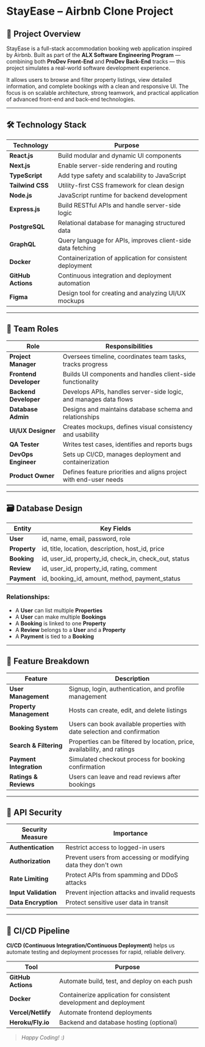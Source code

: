 # StayEase – Airbnb Clone Project

## 📌 Project Overview

StayEase is a full-stack accommodation booking web application inspired by Airbnb. Built as part of the **ALX Software Engineering Program** — combining both **ProDev Front-End** and **ProDev Back-End** tracks — this project simulates a real-world software development experience.

It allows users to browse and filter property listings, view detailed information, and complete bookings with a clean and responsive UI. The focus is on scalable architecture, strong teamwork, and practical application of advanced front-end and back-end technologies.

---

## 🛠 Technology Stack

| Technology         | Purpose                                                                 |
|--------------------|-------------------------------------------------------------------------|
| **React.js**       | Build modular and dynamic UI components                                 |
| **Next.js**        | Enable server-side rendering and routing                                |
| **TypeScript**     | Add type safety and scalability to JavaScript                          |
| **Tailwind CSS**   | Utility-first CSS framework for clean design                            |
| **Node.js**        | JavaScript runtime for backend development                              |
| **Express.js**     | Build RESTful APIs and handle server-side logic                         |
| **PostgreSQL**     | Relational database for managing structured data                        |
| **GraphQL**        | Query language for APIs, improves client-side data fetching             |
| **Docker**         | Containerization of application for consistent deployment               |
| **GitHub Actions** | Continuous integration and deployment automation                        |
| **Figma**          | Design tool for creating and analyzing UI/UX mockups                    |

---

## 👥 Team Roles

| Role                | Responsibilities                                                                 |
|---------------------|----------------------------------------------------------------------------------|
| **Project Manager** | Oversees timeline, coordinates team tasks, tracks progress                      |
| **Frontend Developer** | Builds UI components and handles client-side functionality                   |
| **Backend Developer**  | Develops APIs, handles server-side logic, and manages data flows              |
| **Database Admin**  | Designs and maintains database schema and relationships                         |
| **UI/UX Designer**  | Creates mockups, defines visual consistency and usability                        |
| **QA Tester**       | Writes test cases, identifies and reports bugs                                  |
| **DevOps Engineer** | Sets up CI/CD, manages deployment and containerization                          |
| **Product Owner**   | Defines feature priorities and aligns project with end-user needs               |

---

## 🗃 Database Design

| Entity     | Key Fields                                                  |
|------------|-------------------------------------------------------------|
| **User**   | id, name, email, password, role                             |
| **Property** | id, title, location, description, host_id, price           |
| **Booking** | id, user_id, property_id, check_in, check_out, status      |
| **Review** | id, user_id, property_id, rating, comment                   |
| **Payment**| id, booking_id, amount, method, payment_status              |

### Relationships:
- A **User** can list multiple **Properties**
- A **User** can make multiple **Bookings**
- A **Booking** is linked to one **Property**
- A **Review** belongs to a **User** and a **Property**
- A **Payment** is tied to a **Booking**

---

## 🌟 Feature Breakdown

| Feature                 | Description                                                                 |
|--------------------------|-----------------------------------------------------------------------------|
| **User Management**      | Signup, login, authentication, and profile management                      |
| **Property Management**  | Hosts can create, edit, and delete listings                                 |
| **Booking System**       | Users can book available properties with date selection and confirmation    |
| **Search & Filtering**   | Properties can be filtered by location, price, availability, and ratings    |
| **Payment Integration**  | Simulated checkout process for booking confirmation                        |
| **Ratings & Reviews**    | Users can leave and read reviews after bookings                             |

---

## 🔐 API Security

| Security Measure     | Importance                                                                 |
|----------------------|-----------------------------------------------------------------------------|
| **Authentication**   | Restrict access to logged-in users                                           |
| **Authorization**    | Prevent users from accessing or modifying data they don't own               |
| **Rate Limiting**    | Protect APIs from spamming and DDoS attacks                                 |
| **Input Validation** | Prevent injection attacks and invalid requests                              |
| **Data Encryption**  | Protect sensitive user data in transit                                      |

---

## 🔁 CI/CD Pipeline

**CI/CD (Continuous Integration/Continuous Deployment)** helps us automate testing and deployment processes for rapid, reliable delivery.

| Tool              | Purpose                                                                  |
|-------------------|---------------------------------------------------------------------------|
| **GitHub Actions**| Automate build, test, and deploy on each push                            |
| **Docker**        | Containerize application for consistent development and deployment        |
| **Vercel/Netlify**| Automate frontend deployments                                             |
| **Heroku/Fly.io** | Backend and database hosting (optional)                                   |

> _Happy Coding! :)_
